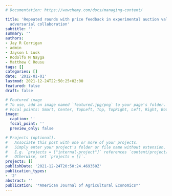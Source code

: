 ```yaml
---
# Documentation: https://wowchemy.com/docs/managing-content/

title: 'Repeated rounds with price feedback in experimental auction valuation: An
  adversarial collaboration'
subtitle: ''
summary: ''
authors:
- Jay R Corrigan
- admin
- Jayson L Lusk
- Rodolfo M Nayga
- Matthew C Rousu
tags: []
categories: []
date: '2012-01-01'
lastmod: 2021-12-24T22:50:25+02:00
featured: false
draft: false

# Featured image
# To use, add an image named `featured.jpg/png` to your page's folder.
# Focal points: Smart, Center, TopLeft, Top, TopRight, Left, Right, BottomLeft, Bottom, BottomRight.
image:
  caption: ''
  focal_point: ''
  preview_only: false

# Projects (optional).
#   Associate this post with one or more of your projects.
#   Simply enter your project's folder or file name without extension.
#   E.g. `projects = ["internal-project"]` references `content/project/deep-learning/index.md`.
#   Otherwise, set `projects = []`.
projects: []
publishDate: '2021-12-24T20:50:24.469350Z'
publication_types:
- '2'
abstract: ''
publication: '*American Journal of Agricultural Economics*'
---
```

